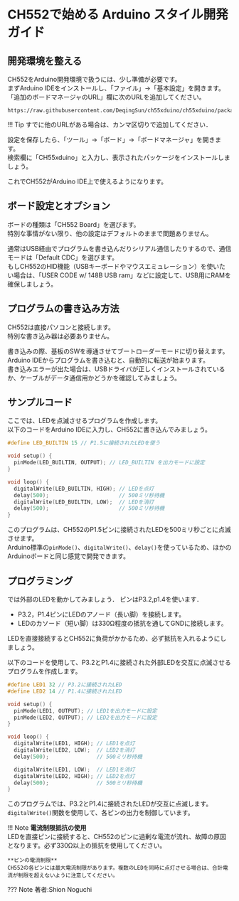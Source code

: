 # CH552で始める Arduino スタイル開発ガイド

## 開発環境を整える

CH552をArduino開発環境で扱うには、少し準備が必要です。  
まずArduino IDEをインストールし、「ファイル」→「基本設定」を開きます。  
「追加のボードマネージャのURL」欄に次のURLを追加してください。

```
https://raw.githubusercontent.com/DeqingSun/ch55xduino/ch55xduino/package_ch55xduino_mcs51_index.json
```

!!! Tip
    すでに他のURLがある場合は、カンマ区切りで追加してください．

設定を保存したら、「ツール」→「ボード」→「ボードマネージャ」を開きます。  
検索欄に「CH55xduino」と入力し、表示されたパッケージをインストールしましょう。

これでCH552がArduino IDE上で使えるようになります。

## ボード設定とオプション

ボードの種類は「CH552 Board」を選びます。  
特別な事情がない限り、他の設定はデフォルトのままで問題ありません。

通常はUSB経由でプログラムを書き込んだりシリアル通信したりするので、通信モードは「Default CDC」を選びます。  
もしCH552のHID機能（USBキーボードやマウスエミュレーション）を使いたい場合は、「USER CODE w/ 148B USB ram」などに設定して、USB用にRAMを確保しましょう。

## プログラムの書き込み方法

CH552は直接パソコンと接続します。  
特別な書き込み器は必要ありません。

書き込みの際、基板のSWを導通させてブートローダーモードに切り替えます。Arduino IDEからプログラムを書き込むと、自動的に転送が始まります。  
書き込みエラーが出た場合は、USBドライバが正しくインストールされているか、ケーブルがデータ通信用かどうかを確認してみましょう。

## サンプルコード

ここでは、LEDを点滅させるプログラムを作成します。  
以下のコードをArduino IDEに入力し、CH552に書き込んでみましょう。

```cpp
#define LED_BUILTIN 15 // P1.5に接続されたLEDを使う

void setup() {
  pinMode(LED_BUILTIN, OUTPUT); // LED_BUILTIN を出力モードに設定
}

void loop() {
  digitalWrite(LED_BUILTIN, HIGH); // LEDを点灯
  delay(500);                      // 500ミリ秒待機
  digitalWrite(LED_BUILTIN, LOW);  // LEDを消灯
  delay(500);                      // 500ミリ秒待機
}
```

このプログラムは、CH552のP1.5ピンに接続されたLEDを500ミリ秒ごとに点滅させます。  
Arduino標準の`pinMode()`、`digitalWrite()`、`delay()`を使っているため、ほかのArduinoボードと同じ感覚で開発できます。

## プログラミング

では外部のLEDを動かしてみましょう．
ピンはP3.2,p1.4を使います．

- P3.2，P1.4ピンにLEDのアノード（長い脚）を接続します。
- LEDのカソード（短い脚）は330Ω程度の抵抗を通してGNDに接続します。

LEDを直接接続するとCH552に負荷がかかるため、必ず抵抗を入れるようにしましょう。


以下のコードを使用して、P3.2とP1.4に接続された外部LEDを交互に点滅させるプログラムを作成します。

```cpp
#define LED1 32 // P3.2に接続されたLED
#define LED2 14 // P1.4に接続されたLED

void setup() {
  pinMode(LED1, OUTPUT); // LED1を出力モードに設定
  pinMode(LED2, OUTPUT); // LED2を出力モードに設定
}

void loop() {
  digitalWrite(LED1, HIGH); // LED1を点灯
  digitalWrite(LED2, LOW);  // LED2を消灯
  delay(500);               // 500ミリ秒待機

  digitalWrite(LED1, LOW);  // LED1を消灯
  digitalWrite(LED2, HIGH); // LED2を点灯
  delay(500);               // 500ミリ秒待機
}
```

このプログラムでは、P3.2とP1.4に接続されたLEDが交互に点滅します。  
`digitalWrite()`関数を使用して、各ピンの出力を制御しています。

!!! Note
    **電流制限抵抗の使用**  
    LEDを直接ピンに接続すると、CH552のピンに過剰な電流が流れ、故障の原因となります。必ず330Ω以上の抵抗を使用してください。

    **ピンの電流制限**  
    CH552の各ピンには最大電流制限があります。複数のLEDを同時に点灯させる場合は、合計電流が制限を超えないように注意してください。



??? Note
    著者:Shion Noguchi
